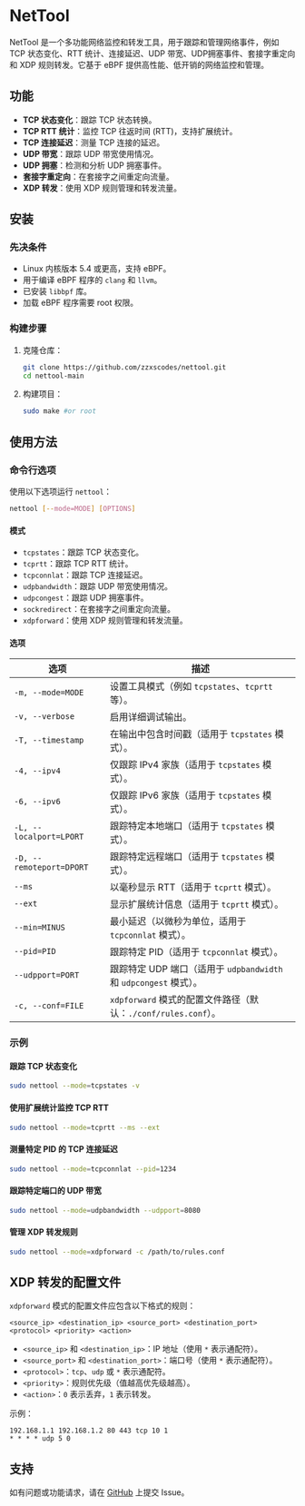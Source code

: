 # NetTool

NetTool 是一个多功能网络监控和转发工具，用于跟踪和管理网络事件，例如 TCP 状态变化、RTT 统计、连接延迟、UDP 带宽、UDP拥塞事件、套接字重定向和 XDP 规则转发。它基于 eBPF 提供高性能、低开销的网络监控和管理。

## 功能

- **TCP 状态变化**：跟踪 TCP 状态转换。
- **TCP RTT 统计**：监控 TCP 往返时间 (RTT)，支持扩展统计。
- **TCP 连接延迟**：测量 TCP 连接的延迟。
- **UDP 带宽**：跟踪 UDP 带宽使用情况。
- **UDP 拥塞**：检测和分析 UDP 拥塞事件。
- **套接字重定向**：在套接字之间重定向流量。
- **XDP 转发**：使用 XDP 规则管理和转发流量。

## 安装

### 先决条件

- Linux 内核版本 5.4 或更高，支持 eBPF。
- 用于编译 eBPF 程序的 `clang` 和 `llvm`。
- 已安装 `libbpf` 库。
- 加载 eBPF 程序需要 root 权限。

### 构建步骤

1. 克隆仓库：
   ```bash
   git clone https://github.com/zzxscodes/nettool.git
   cd nettool-main
   ```

2. 构建项目：
   ```bash
   sudo make #or root
   ```

## 使用方法

### 命令行选项

使用以下选项运行 `nettool`：

```bash
nettool [--mode=MODE] [OPTIONS]
```

#### 模式

- `tcpstates`：跟踪 TCP 状态变化。
- `tcprtt`：跟踪 TCP RTT 统计。
- `tcpconnlat`：跟踪 TCP 连接延迟。
- `udpbandwidth`：跟踪 UDP 带宽使用情况。
- `udpcongest`：跟踪 UDP 拥塞事件。
- `sockredirect`：在套接字之间重定向流量。
- `xdpforward`：使用 XDP 规则管理和转发流量。

#### 选项

| 选项                     | 描述                                                                         |
|--------------------------|------------------------------------------------------------------------------|
| `-m, --mode=MODE`        | 设置工具模式（例如 `tcpstates`、`tcprtt` 等）。                              |
| `-v, --verbose`          | 启用详细调试输出。                                                           |
| `-T, --timestamp`        | 在输出中包含时间戳（适用于 `tcpstates` 模式）。                              |
| `-4, --ipv4`             | 仅跟踪 IPv4 家族（适用于 `tcpstates` 模式）。                                |
| `-6, --ipv6`             | 仅跟踪 IPv6 家族（适用于 `tcpstates` 模式）。                                |
| `-L, --localport=LPORT`  | 跟踪特定本地端口（适用于 `tcpstates` 模式）。                                |
| `-D, --remoteport=DPORT` | 跟踪特定远程端口（适用于 `tcpstates` 模式）。                                |
| `--ms`                   | 以毫秒显示 RTT（适用于 `tcprtt` 模式）。                                     |
| `--ext`                  | 显示扩展统计信息（适用于 `tcprtt` 模式）。                                   |
| `--min=MINUS`            | 最小延迟（以微秒为单位，适用于 `tcpconnlat` 模式）。                         |
| `--pid=PID`              | 跟踪特定 PID（适用于 `tcpconnlat` 模式）。                                   |
| `--udpport=PORT`         | 跟踪特定 UDP 端口（适用于 `udpbandwidth` 和 `udpcongest` 模式）。             |
| `-c, --conf=FILE`        | `xdpforward` 模式的配置文件路径（默认：`./conf/rules.conf`）。                |

### 示例

#### 跟踪 TCP 状态变化
```bash
sudo nettool --mode=tcpstates -v
```

#### 使用扩展统计监控 TCP RTT
```bash
sudo nettool --mode=tcprtt --ms --ext
```

#### 测量特定 PID 的 TCP 连接延迟
```bash
sudo nettool --mode=tcpconnlat --pid=1234
```

#### 跟踪特定端口的 UDP 带宽
```bash
sudo nettool --mode=udpbandwidth --udpport=8080
```

#### 管理 XDP 转发规则
```bash
sudo nettool --mode=xdpforward -c /path/to/rules.conf
```

## XDP 转发的配置文件

`xdpforward` 模式的配置文件应包含以下格式的规则：

```
<source_ip> <destination_ip> <source_port> <destination_port> <protocol> <priority> <action>
```

- `<source_ip>` 和 `<destination_ip>`：IP 地址（使用 `*` 表示通配符）。
- `<source_port>` 和 `<destination_port>`：端口号（使用 `*` 表示通配符）。
- `<protocol>`：`tcp`、`udp` 或 `*` 表示通配符。
- `<priority>`：规则优先级（值越高优先级越高）。
- `<action>`：`0` 表示丢弃，`1` 表示转发。

示例：
```
192.168.1.1 192.168.1.2 80 443 tcp 10 1
* * * * udp 5 0
```

## 支持

如有问题或功能请求，请在 [GitHub](https://github.com/zzxscodes/nettool) 上提交 Issue。

